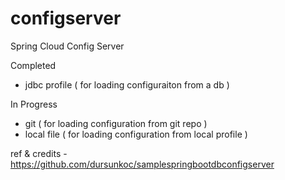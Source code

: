 # configserver

Spring Cloud Config Server 

Completed
  - jdbc profile ( for loading configuraiton from a db )

In Progress
  - git ( for loading configuration from git repo )
  - local file ( for loading configuration from local profile )
 
 ref & credits -
  https://github.com/dursunkoc/samplespringbootdbconfigserver
